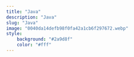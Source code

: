 ```yaml
---
title: "Java"
description: "Java"
slug: "Java"
image: "0040da14defb98f0fa42a1cb6f297672.webp"
style:
    background: "#2a9d8f"
    color: "#fff"
---
```

